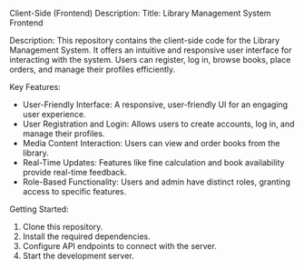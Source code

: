 Client-Side (Frontend) Description:
Title: Library Management System Frontend

Description:
This repository contains the client-side code for the Library Management System. It offers an intuitive and responsive user interface for interacting with the system.
Users can register, log in, browse books, place orders, and manage their profiles efficiently.

Key Features:

- User-Friendly Interface: A responsive, user-friendly UI for an engaging user experience.
- User Registration and Login: Allows users to create accounts, log in, and manage their profiles.
- Media Content Interaction: Users can view and order books from the library.
- Real-Time Updates: Features like fine calculation and book availability provide real-time feedback.
- Role-Based Functionality: Users and admin have distinct roles, granting access to specific features.

Getting Started:

1. Clone this repository.
2. Install the required dependencies.
3. Configure API endpoints to connect with the server.
4. Start the development server.
